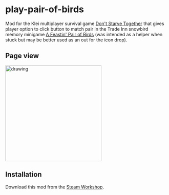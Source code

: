 # play-pair-of-birds
Mod for the Klei multiplayer survival game [Don't Starve Together](https://www.klei.com/games/dont-starve-together) that gives player option to click button to match pair in the Trade Inn snowbird memory minigame [A Feastin' Pair of Birds](https://dontstarve.fandom.com/wiki/Trade_Inn#A_Feastin'_Pair_of_Birds) (was intended as a helper when stuck but may be better used as an out for the icon drop). 

## Page view
<img src="https://github.com/jennifershan/play-pair-of-birds/blob/main/play-pair-of-birds.gif" alt="drawing" width="300"/> 

## Installation
Download this mod from the [Steam Workshop](https://steamcommunity.com/sharedfiles/filedetails/?id=3127232578).
